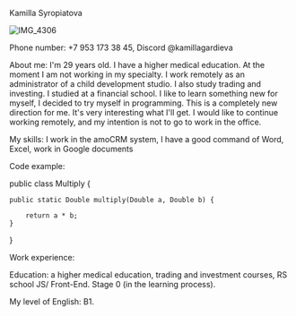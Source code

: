 Kamilla Syropiatova


![IMG_4306](https://user-images.githubusercontent.com/118223251/208242975-afae06ec-879a-4e3f-821d-bc4258b73ae0.JPG)


Phone number: +7 953 173 38 45, Discord @kamillagardieva 


About me: I'm 29 years old. I have a higher medical education. At the moment I am not working in my specialty. I work remotely as an administrator of a child development studio. I also study trading and investing. I studied at a financial school. I like to learn something new for myself, I decided to try myself in programming. This is a completely new direction for me. It's very interesting what I'll get. I would like to continue working remotely, and my intention is not to go to work in the office.


My skills: I work in the amoCRM system, I have a good command of Word, Excel, work in Google documents


Code example:

public class Multiply {

    public static Double multiply(Double a, Double b) {
    
        return a * b;      
    }    
}

Work experience:

Education: a higher medical education, trading and investment courses, RS school JS/ Front-End. Stage 0 (in the learning process).


My level of English: B1.

